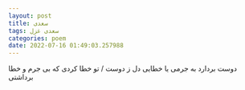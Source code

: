 ```yaml
---
layout: post
title: سعدی
tags: سعدی غزل
categories: poem
date: 2022-07-16 01:49:03.257988
---
```


دوست بردارد به جرمی یا خطایی دل ز دوست / تو خطا کردی که بی جرم و خطا برداشتی